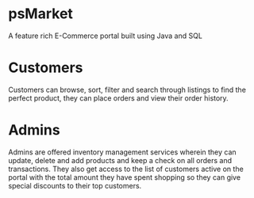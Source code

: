 # psMarket
A feature rich E-Commerce portal built using Java and SQL

# Customers
Customers can browse, sort, filter and search through listings to find the perfect product, they can place orders and view their order history.

# Admins
Admins are offered inventory management services wherein they can update, delete and add products and keep a check on all orders and transactions.
They also get access to the list of customers active on the portal with the total amount they have spent shopping so they can give special discounts to their top customers.
